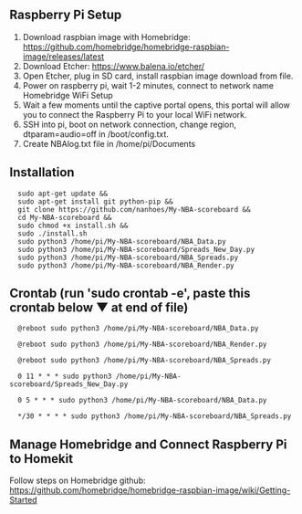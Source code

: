 ## Raspberry Pi Setup
1. Download raspbian image with Homebridge: https://github.com/homebridge/homebridge-raspbian-image/releases/latest
2. Download Etcher: https://www.balena.io/etcher/
3. Open Etcher, plug in SD card, install raspbian image download from file.
4. Power on raspberry pi, wait 1-2 minutes, connect to network name Homebridge WiFi Setup
5. Wait a few moments until the captive portal opens, this portal will allow you to connect the Raspberry Pi to your local WiFi network.
6. SSH into pi, boot on network connection, change region, dtparam=audio=off in /boot/config.txt.
7. Create NBAlog.txt file in /home/pi/Documents


## Installation
      sudo apt-get update &&
      sudo apt-get install git python-pip &&
      git clone https://github.com/nanhoes/My-NBA-scoreboard &&
      cd My-NBA-scoreboard &&
      sudo chmod +x install.sh &&
      sudo ./install.sh
      sudo python3 /home/pi/My-NBA-scoreboard/NBA_Data.py
      sudo python3 /home/pi/My-NBA-scoreboard/Spreads_New_Day.py
      sudo python3 /home/pi/My-NBA-scoreboard/NBA_Spreads.py
      sudo python3 /home/pi/My-NBA-scoreboard/NBA_Render.py
      
## Crontab (run 'sudo crontab -e', paste this crontab below ▼ at end of file)
      @reboot sudo python3 /home/pi/My-NBA-scoreboard/NBA_Data.py

      @reboot sudo python3 /home/pi/My-NBA-scoreboard/NBA_Render.py

      @reboot sudo python3 /home/pi/My-NBA-scoreboard/NBA_Spreads.py

      0 11 * * * sudo python3 /home/pi/My-NBA-scoreboard/Spreads_New_Day.py

      0 5 * * * sudo python3 /home/pi/My-NBA-scoreboard/NBA_Data.py

      */30 * * * * sudo python3 /home/pi/My-NBA-scoreboard/NBA_Spreads.py
      
      
## Manage Homebridge and Connect Raspberry Pi to Homekit
Follow steps on Homebridge github: https://github.com/homebridge/homebridge-raspbian-image/wiki/Getting-Started
